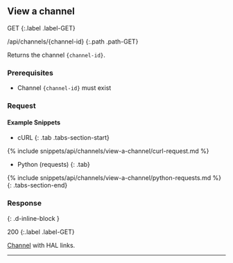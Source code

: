 ## View a channel

GET
{:.label .label-GET}

/api/channels/{channel-id}
{:.path .path-GET}

Returns the channel `{channel-id}`.

### Prerequisites
- Channel `{channel-id}` must exist

### Request
#### Example Snippets
- cURL
{: .tab .tabs-section-start}

{% include snippets/api/channels/view-a-channel/curl-request.md %}

- Python (requests)
{: .tab}

{% include snippets/api/channels/view-a-channel/python-requests.md %}
{: .tabs-section-end}

### Response
{: .d-inline-block }

200
{:.label .label-GET}

[Channel](#channel) with HAL links.

---
